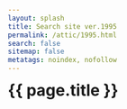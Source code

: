 ```yaml
---
layout: splash
title: Search site ver.1995
permalink: /attic/1995.html
search: false
sitemap: false
metatags: noindex, nofollow
---
```

<style>
@import url('https://cdn.jsdelivr.net/npm/instantsearch.css@7.3.1/themes/algolia-min.css');
body,
h1 {
    margin: 0;
    padding: 0;
}
body {
    font-family: -apple-system, BlinkMacSystemFont, 'Segoe UI', Roboto, Helvetica,
    Arial, sans-serif, 'Apple Color Emoji', 'Segoe UI Emoji', 'Segoe UI Symbol';
    padding: 1em;
}
ul {
    list-style: none;
    padding: 0;
}
.container {
    overflow: hidden;
    margin: 0 auto;
}
.ais-PoweredBy-link {
    margin: 0 0 0 auto;
}
.ais-PoweredBy-logo {
    height: 0.8em !important;
}
.state {
    display: flex;
    justify-content: space-between;
}
.ais-SearchBox {
    margin: 1em 0;
}
.ais-SearchBox-form {
    padding: 0;
}
.ais-SearchBox-input {
    /*padding: 0.75em 2.5em;*/
    margin: 0;
}
.ais-SearchBox-form button {
    margin: auto 0.4em;
}
.ais-SearchBox-form path {
    fill: #aaaaaa !important;
}
.ais-SearchBox-submitIcon {
    width: 1.0em;
    height: 1.0em;
}
.ais-SearchBox-resetIcon {
    width: 0.9em;
    height: 0.9em;
}
.ais-InfiniteHits-item {
    width: 100%;
    padding: 0 auto;
    margin-bottom: 0;
    /*border: 0;*/
    /*box-shadow: none;*/
}
.ais-InfiniteHits-item dt, .ais-InfiniteHits-item dd {
    margin: 0;
    padding: 0 auto;
}
.ais-InfiniteHits-item mark {
    background-color: lightblue;
}
.hit-name {
    margin-bottom: 0.5em;
}
.hit-description {
    color: #888;
    font-size: 14px;
    margin-bottom: 0.5em;
}
button.ais-InfiniteHits-loadMore {
    display: none;
}
</style>
<div class="container">
    <h1>{{ page.title }}</h1>
    <div id="searchbox" class="ais-SearchBox"></div>
    <div class="state">
        <div id="stats"></div>
        <div id="powered-by"></div>
    </div>
    <div id="hits"></div>
</div>
<script src="https://cdn.jsdelivr.net/npm/algoliasearch@3.33.0/dist/algoliasearchLite.min.js" integrity="sha256-3Laj91VXexjTlFLgL8+vvIq27laXdRmFIcO2miulgEs=" crossorigin="anonymous"></script>
<script src="https://cdn.jsdelivr.net/npm/instantsearch.js@3.4.0/dist/instantsearch.production.min.js" integrity="sha256-pM0n88cBFRHpSn0N26ETsQdwpA7WAXJDvkHeCLh3ujI=" crossorigin="anonymous"></script>
<script>
// https://hacknote.jp/archives/33094/
$(function () {
    $(window).scroll(function () {
        var doch = $(document).innerHeight();
        var winh = $(window).innerHeight();
        var bottom = doch - winh;
        //if (bottom <= $(window).scrollTop()) {        // 100%
        if (bottom * 0.9 <= $(window).scrollTop()) {     // 90%
            $('button.ais-InfiniteHits-loadMore').click();
        }
    });
});
const search = instantsearch({
    searchClient: algoliasearch('IA90805VYI', '9e30d633e7ae5597b0ddb7744f621017'),
    indexName: 'index',
    routing: {
        router: instantsearch.routers.history({
        windowTitle({ query }) {
            const queryTitle = query ? `{{page.title}} - Results for "${query}"` : 'Search';    
            return queryTitle;
        },   
        createURL({ qsModule, routeState, location }) {
            const queryParameters = {};
            if (routeState.query) {
                queryParameters.query = encodeURIComponent(routeState.query);
            }
            if (routeState.page !== 1) {
                queryParameters.page = routeState.page;
            }
            const queryString = qsModule.stringify(queryParameters, {
                addQueryPrefix: true,
                arrayFormat: 'repeat'
            });
            return `{{page.url}}${queryString}`;
            },
        }),
        parseURL({ qsModule, location }) {
            const pathnameMatches = location.pathname.match(/search\/(.*?)\/?$/);
            const { query = '', page } = qsModule.parse(
                location.search.slice(1)
            );
            // `qs` does not return an array when there's a single value.
            return {
                query: decodeURIComponent(query),
                page,
            };
        }
    }  
});
search.addWidget(
    instantsearch.widgets.searchBox({
        container: '#searchbox',
        placeholder: '{{ page.title }}…',
    })
);
search.addWidget(
    instantsearch.widgets.poweredBy({
        container: '#powered-by',
    })
);
search.addWidget(
    instantsearch.widgets.stats({
        container: '#stats',
        templates: {
            text(data) {
                let count = '';
                if (data.hasManyResults) {
                    count += `${data.nbHits} results`;
                } else if (data.hasOneResult) {
                    count += `1 result`;
                } else {
                    count += `no result`;
                }
                if (data.query == "") {
                    document.getElementById("stats").style.visibility = "hidden";
                    document.getElementById("hits").style.display = 'none';
                } else {
                    document.getElementById("stats").style.visibility = "visible";
                    document.getElementById("hits").style.display = 'inline';
                }
                return `${count} found in ${data.processingTimeMS}ms`;
            },
        },
    })
);
search.addWidget(
    instantsearch.widgets.infiniteHits({
        container: '#hits',
        templates: {
            empty: 'No results for <q>{{ query }}</q>',
            item(hit) {
                return `
                <dt><a href="${hit.url}" target="_blank">${hit._highlightResult.title.value}</a></dt>
                <dd>${hit._snippetResult.content.value}</dd>
                `;
            },
        },
    })
);
search.start();
</script>